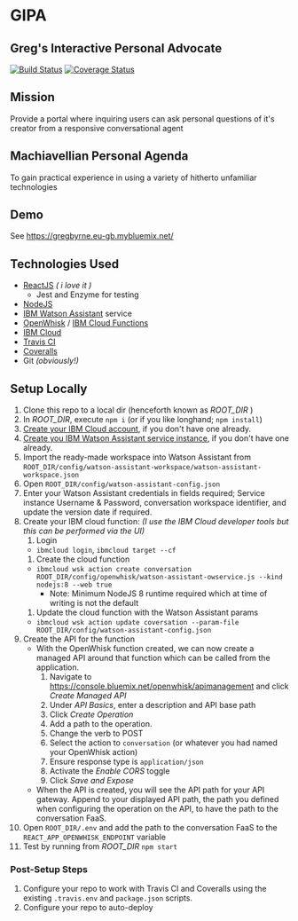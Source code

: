 # GIPA
## Greg's Interactive Personal Advocate
[![Build Status](https://travis-ci.org/byrne-greg/GIPA.svg?branch=master)](https://travis-ci.org/byrne-greg/GIPA)
[![Coverage Status](https://coveralls.io/repos/github/byrne-greg/GIPA/badge.svg?branch=master)](https://coveralls.io/github/byrne-greg/GIPA?branch=master)

## Mission
Provide a portal where inquiring users can ask personal questions of it's creator from a responsive conversational agent

## Machiavellian Personal Agenda
To gain practical experience in using a variety of hitherto unfamiliar technologies

## Demo
See https://gregbyrne.eu-gb.mybluemix.net/

## Technologies Used
* [ReactJS](https://reactjs.org/) _( i love it )_
  * Jest and Enzyme for testing
* [NodeJS](https://nodejs.org/en/)
* [IBM Watson Assistant](https://www.ibm.com/watson/ai-assistant/) service 
* [OpenWhisk](https://openwhisk.apache.org/) / [IBM Cloud Functions](https://console.bluemix.net/openwhisk/)
* [IBM Cloud](https://www.ibm.com/cloud/)
* [Travis CI](https://travis-ci.org/)
* [Coveralls](https://coveralls.io/)
* Git _(obviously!)_

## Setup Locally
1. Clone this repo to a local dir (henceforth known as _ROOT_DIR_ )
1. In _ROOT_DIR_, execute `npm i` (or if you like longhand; `npm install`)
1. [Create your IBM Cloud account](https://www.ibm.com/cloud/), if you don't have one already.
1. [Create you IBM Watson Assistant service instance](https://console.bluemix.net/catalog/services/conversation), if you don't have one already.
1. Import the ready-made workspace into Watson Assistant from `ROOT_DIR/config/watson-assistant-workspace/watson-assistant-workspace.json`
1. Open `ROOT_DIR/config/watson-assistant-config.json`
1. Enter your Watson Assistant credentials in fields required; Service instance Username & Password, conversation workspace identifier, and update the version date if required.
1. Create your IBM cloud function: _(I use the IBM Cloud developer tools but this can be performed via the UI)_
    1. Login
      * `ibmcloud login`, `ibmcloud target --cf`
    1. Create the cloud function
      * `ibmcloud wsk action create conversation ROOT_DIR/config/openwhisk/watson-assistant-owservice.js --kind nodejs:8 --web true`
        * Note: Minimum NodeJS 8 runtime required which at time of writing is not the default
    1. Update the cloud function with the Watson Assistant params
      * `ibmcloud wsk action update coversation --param-file ROOT_DIR/config/watson-assistant-config.json`
1. Create the API for the function
    * With the OpenWhisk function created, we can now create a managed API around that function which can be called from the application.
      1. Navigate to https://console.bluemix.net/openwhisk/apimanagement and click _Create Managed API_
      1. Under _API Basics_, enter a description and API base path
      1. Click _Create Operation_
        1. Add a path to the operation.
        1. Change the verb to POST
        1. Select the action to `conversation` (or whatever you had named your OpenWhisk action)
        1. Ensure response type is `application/json`
      1. Activate the _Enable CORS_ toggle
      1. Click _Save and Expose_
    * When the API is created, you will see the API path for your API gateway. Append to your displayed API path, the path you defined when configuring the operation on the API, to have the path to the conversation FaaS.
1. Open `ROOT_DIR/.env` and add the path to the conversation FaaS to the `REACT_APP_OPENWHISK_ENDPOINT` variable
1. Test by running from _ROOT_DIR_ `npm start`

### Post-Setup Steps
1. Configure your repo to work with Travis CI and Coveralls using the existing `.travis.env` and `package.json` scripts.
1. Configure your repo to auto-deploy
